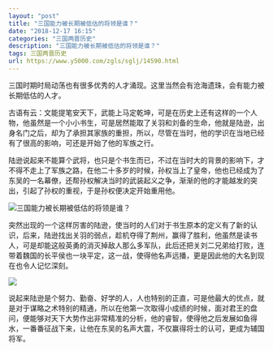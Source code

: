 ```yaml
---
layout: "post"
title: "三国能力被长期被低估的将领是谁？"
date: "2018-12-17 16:15"
categories: "三国两晋历史"
description: "三国能力被长期被低估的将领是谁？"
tags: 三国两晋历史
url: https://www.y5000.com/zgls/sglj/14590.html
---
```






三国时期时局动荡也有很多优秀的人才涌现。这里当然会有沧海遗珠，会有能力被长期低估的人才。

古语有云：文能提笔安天下，武能上马定乾坤，可是在历史上还有这样的一个人物，他虽然是一个小小书生，可是居然能取了关羽和刘备的生命，他就是陆逊，出身名门之后，却为了承担其家族的重担，所以，尽管在当时，他的学识在当地已经有了很高的影响，可还是开始了他的军族之行。

陆逊说起来不能算个武将，也只是个书生而已，不过在当时大的背景的影响下，才不得不走上了军族之路，在他二十多岁的时候，孙权当上了皇帝，他也已经成为了东吴的一名幕僚，还帮孙权解决当时的武装起义之争，渐渐的他的才能越发的突出，引起了孙权的重视，于是孙权便决定开始重用他。

![三国能力被长期被低估的将领是谁？](/uploads/allimg/170222/6-1F222163R9E2.JPG)

突然出现的一个这样厉害的陆逊，使当时的人们对于书生原本的定义有了新的认识，后来，陆逊找出关羽的弱点，趁机夺得了荆州，赢得了胜利，他虽然是读书人，可是却能这般英勇的消灭掉敌人那么多军队，此后还把关刘二兄弟给打败，连带着魏国的长平侯也一块平定，这一战，使得他名声远播，更是因此他的大名到现在也令人记忆深刻。

![](/uploads/allimg/170222/6-1F22216391B47.JPG)

说起来陆逊是个努力、勤奋、好学的人，人也特别的正直，可是他最大的优点，就是对于谋略之术特别的精通，所以在他第一次取得小成绩的时候，面对君王的盘问，便能够对天下大势作出非常精准的分析，他的睿智，使得他之后发展如鱼得水，一番番征战下来，让他在东吴的名声大震，不仅赢得将士的认可，更成为辅国将军。
